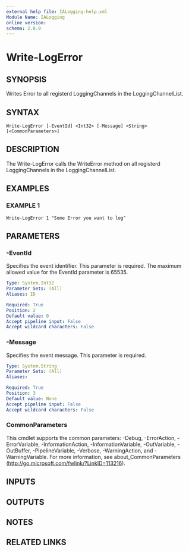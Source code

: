 ```yaml
---
external help file: IALogging-help.xml
Module Name: IALogging
online version:
schema: 2.0.0
---
```


# Write-LogError

## SYNOPSIS
Writes Error to all registerd LoggingChannels in the LoggingChannelList.

## SYNTAX

```
Write-LogError [-EventId] <Int32> [-Message] <String> [<CommonParameters>]
```

## DESCRIPTION
The Write-LogError calls the WriteError method on all registerd LoggingChannels in the LoggingChannelList.

## EXAMPLES

### EXAMPLE 1
```
Write-LogError 1 "Some Error you want to log"
```

## PARAMETERS

### -EventId
Specifies the event identifier.
This parameter is required.
The maximum allowed value for the EventId parameter is 65535.

```yaml
Type: System.Int32
Parameter Sets: (All)
Aliases: ID

Required: True
Position: 2
Default value: 0
Accept pipeline input: False
Accept wildcard characters: False
```

### -Message
Specifies the event message.
This parameter is required.

```yaml
Type: System.String
Parameter Sets: (All)
Aliases:

Required: True
Position: 3
Default value: None
Accept pipeline input: False
Accept wildcard characters: False
```

### CommonParameters
This cmdlet supports the common parameters: -Debug, -ErrorAction, -ErrorVariable, -InformationAction, -InformationVariable, -OutVariable, -OutBuffer, -PipelineVariable, -Verbose, -WarningAction, and -WarningVariable. For more information, see about_CommonParameters (http://go.microsoft.com/fwlink/?LinkID=113216).

## INPUTS

## OUTPUTS

## NOTES

## RELATED LINKS
